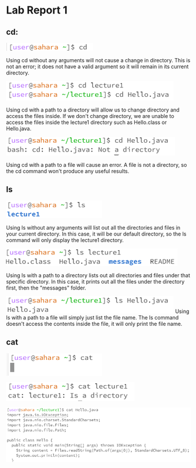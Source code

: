 # Lab Report 1

## cd:

![Image](cd1.png)

Using cd without any arguments will not cause a change in directory. This is not an error; it does not have a valid argument so it will remain in its current directory.

![Image](cd.png)

Using cd with a path to a directory will allow us to change directory and access the files inside. If we don't change directory, we are unable to access the files inside the lecture1 directory such as Hello.class or Hello.java.

![Image](cd3.png)

Using cd with a path to a file will cause an error. A file is not a directory, so the cd command won't produce any useful results.

## ls

![Image](ls1.png)

Using ls without any arguments will list out all the directories and files in your current directory. In this case, it will be our default directory, so the ls command will only display the lecture1 directory.

![Image](ls2.png)

Using ls with a path to a directory lists out all directories and files under that specific directory. In this case, it prints out all the files under the directory first, then the "messages" folder.

![Image](ls3.png)
Using ls with a path to a file will simply just list the file name. The ls command doesn't access the contents inside the file, it will only print the file name.

## cat

![Image](cat1.png)

![Image](cat2.png)

![Image](cat3.png)


